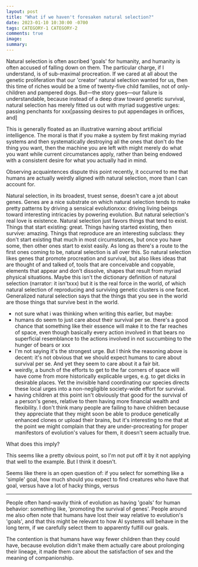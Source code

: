 ```yaml
---
layout: post
title: "What if we haven't foresaken natural selection?"
date: 2023-01-10 10:30:00 -0700
tags: CATEGORY-1 CATEGORY-2
comments: true
image:
summary:
---
```

Natural selection is often ascribed 'goals' for humanity, and humanity is often accused of falling down on them. The particular charge, if I understand, is of sub-maximal procreation. If we cared at all about the genetic proliferation that our 'creator' natural selection wanted for us, then this time of riches would be a time of twenty-five child families, not of only-children and pampered dogs. But&mdash;the story goes&mdash;our failure is understandable, because instead of a deep draw toward genetic survival, natural selection has merely fitted us out with myriad suggestive urges: passing penchants for xxx[passing desires to put appendages in orifices, and]

This is generally floated as an illustrative warning about artificial intelligence. The moral is that if you make a system by first making myriad systems and then systematically destroying all the ones that don't do the thing you want, then the machine you are left with might merely do what you want while current circumstances apply, rather than being endowed with a consistent desire for what you actually had in mind.

Observing acquaintences dispute this point recently, it occurred to me that humans are actually weirdly aligned with natural selection, more than I can account for. 

Natural selection, in its broadest, truest sense, doesn't care a jot about genes. Genes are a nice substrate on which natural selection tends to make pretty patterns by driving a sensical evolutionxxx: driving living beings toward interesting intricacies by powering evolution. But natural selection's real love is existence. Natural selection just favors things that tend to exist. Things that start existing: great. Things having started existing, then survive: amazing. Things that reproduce are an interesting subclass: they don't start existing that much in most circumstances, but once you have some, then other ones start to exist easily. As long as there's a route to the first ones coming to be, natural selection is all over this. So natural selection likes genes that promote procreation and survival, but also likes ideas that are thought of and talked of, tools that are conceivable and copyable, elements that appear and don't dissolve, shapes that result from myriad physical situations. Maybe this isn't the dictionary definition of natural selection (narrator: it isn'txxx) but it is the real force in the world, of which natural selection of reproducing and surviving genetic clusters is one facet. Generalized natural selection says that the things that you see in the world are those things that survive best in the world.

- not sure what i was thinking when writing this earlier, but maybe:
- humans do seem to just care about their survival per se. there's a good chance that something like their essence will make it to the far reaches of space, even though basically every action involved in that bears no superficial resemblance to the actions involved in not succumbing to the hunger of bears or xxx
- I'm not saying it's the strongest urge. But I think the reasoning above is decent: it's not obvious that we should expect humans to care about survival per se. And yet they seem to care about it a fair bit.
- weirdly, a bunch of the efforts to get to the far corners of space will have come from more historically explicable urges, e.g. to get dicks in desirable places. Yet the invisible hand coordinating our species directs these local urges into a non-negligible society-wide effort for survival.
- having children at this point isn't obviously that good for the survival of a person's genes, relative to them having more financial wealth and flexibility. I don't think many people are failing to have children because they appreciate that they might soon be able to produce genetically enhanced clones or upload their brains, but it's interesting to me that at the point we might complain that they are under-procreating for proper manifestors of evolution's values for them, it doesn't seem actually true. 

What does this imply?

This seems like a pretty obvious point, so I'm not put off it by it not applying that well to the example. But I think it doesn't. 

Seems like there is an open question of: if you select for something like a 'simple' goal, how much should you expect to find creatures who have that goal, versus have a lot of hacky things, versus

***


People often hand-wavily think of evolution as having 'goals' for human behavior: something like, 'promoting the survival of genes'. People around me also often note that humans have lost their way relative to evolution's 'goals', and that this might be relevant to how AI systems will behave in the long term, if we carefully select them to apparently fulfill our goals.

The contention is that humans have way fewer children than they could have, because evolution didn't make them actually care about prolonging their lineage, it made them care about the satisfaction of sex and the meaning of companionship. 